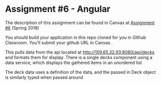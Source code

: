 # Assignment #6 - Angular

The description of this assignment can be found in Canvas at [Assignment #6](https://canvas.harvard.edu/courses/35096/assignments/207194) (Spring 2018)

You should build your application in this repo cloned for you in Github Classroom. You'll submit your github URL in Canvas.


This pulls data from the api located at http://159.65.32.93:8080/api/decks and formats them for display.
There is a single decks component using a data service, which displays the gathered items in an unordered list

The deck data uses a definition of the data, and the passed in Deck object is similarly typed when passed around